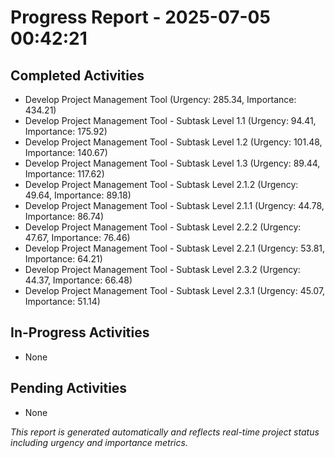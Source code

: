 # Progress Report - 2025-07-05 00:42:21

## Completed Activities
- Develop Project Management Tool (Urgency: 285.34, Importance: 434.21)
- Develop Project Management Tool - Subtask Level 1.1 (Urgency: 94.41, Importance: 175.92)
- Develop Project Management Tool - Subtask Level 1.2 (Urgency: 101.48, Importance: 140.67)
- Develop Project Management Tool - Subtask Level 1.3 (Urgency: 89.44, Importance: 117.62)
- Develop Project Management Tool - Subtask Level 2.1.2 (Urgency: 49.64, Importance: 89.18)
- Develop Project Management Tool - Subtask Level 2.1.1 (Urgency: 44.78, Importance: 86.74)
- Develop Project Management Tool - Subtask Level 2.2.2 (Urgency: 47.67, Importance: 76.46)
- Develop Project Management Tool - Subtask Level 2.2.1 (Urgency: 53.81, Importance: 64.21)
- Develop Project Management Tool - Subtask Level 2.3.2 (Urgency: 44.37, Importance: 66.48)
- Develop Project Management Tool - Subtask Level 2.3.1 (Urgency: 45.07, Importance: 51.14)

## In-Progress Activities
- None

## Pending Activities
- None

*This report is generated automatically and reflects real-time project status including urgency and importance metrics.*
